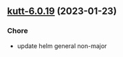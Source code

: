 

## [kutt-6.0.19](https://github.com/truecharts/charts/compare/kutt-6.0.18...kutt-6.0.19) (2023-01-23)

### Chore

- update helm general non-major
  
  